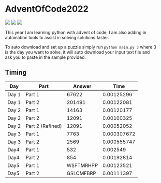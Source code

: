 # AdventOfCode2022

![](https://img.shields.io/badge/day%20📅-5-blue)
![](https://img.shields.io/badge/stars%20⭐-9-yellow)
![](https://img.shields.io/badge/days%20completed-4-red)

This year I am learning python with advent of code, I am also adding in automation tools to assist in solving solutions 
faster.

To auto download and set up a puzzle simply run `python main.py 3` where 3 is the day you want to solve, it will auto 
download your input text file and ask you to paste in the sample provided.

## Timing
| Day   | Part             | Answer    |        Time |
|-------|------------------|-----------|-------------|
| Day 1 | Part 1           | 67622     | 0.00125296  |
| Day 1 | Part 2           | 201491    | 0.00122081  |
| Day 2 | Part 1           | 14163     | 0.00120177  |
| Day 2 | Part 2           | 12091     | 0.00100325  |
| Day 2 | Part 2 (Refined) | 12091     | 0.00052052  |
| Day 3 | Part 1           | 7763      | 0.000307672 |
| Day 3 | Part 2           | 2569      | 0.000555747 |
| Day4  | Part 1           | 532       | 0.002549    |
| Day4  | Part 2           | 854       | 0.00192814  |
| Day5  | Part 1           | WSFTMRHPP | 0.00123521  |
| Day5  | Part 2           | GSLCMFBRP | 0.00111397  |